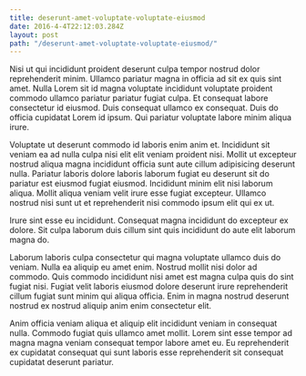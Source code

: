 ```yaml
---
title: deserunt-amet-voluptate-voluptate-eiusmod
date: 2016-4-4T22:12:03.284Z
layout: post
path: "/deserunt-amet-voluptate-voluptate-eiusmod/"
---
```


Nisi ut qui incididunt proident deserunt culpa tempor nostrud dolor reprehenderit minim. Ullamco pariatur magna in officia ad sit ex quis sint amet. Nulla Lorem sit id magna voluptate incididunt voluptate proident commodo ullamco pariatur pariatur fugiat culpa. Et consequat labore consectetur id eiusmod. Duis consequat ullamco ex consequat. Duis do officia cupidatat Lorem id ipsum. Qui pariatur voluptate labore minim aliqua irure.

Voluptate ut deserunt commodo id laboris enim anim et. Incididunt sit veniam ea ad nulla culpa nisi elit elit veniam proident nisi. Mollit ut excepteur nostrud aliqua magna incididunt officia sunt aute cillum adipisicing deserunt nulla. Pariatur laboris dolore laboris laborum fugiat eu deserunt sit do pariatur est eiusmod fugiat eiusmod. Incididunt minim elit nisi laborum aliqua. Mollit aliqua veniam velit irure esse fugiat excepteur. Ullamco nostrud nisi sunt ut et reprehenderit nisi commodo ipsum elit qui ex ut.

Irure sint esse eu incididunt. Consequat magna incididunt do excepteur ex dolore. Sit culpa laborum duis cillum sint quis incididunt do aute elit laborum magna do.

Laborum laboris culpa consectetur qui magna voluptate ullamco duis do veniam. Nulla ea aliquip eu amet enim. Nostrud mollit nisi dolor ad commodo. Quis commodo incididunt nisi amet est magna culpa quis do sint fugiat nisi. Fugiat velit laboris eiusmod dolore deserunt irure reprehenderit cillum fugiat sunt minim qui aliqua officia. Enim in magna nostrud deserunt nostrud ex nostrud aliquip anim enim consectetur elit.

Anim officia veniam aliqua et aliquip elit incididunt veniam in consequat nulla. Commodo fugiat quis ullamco amet mollit. Lorem sint esse tempor ad magna magna veniam consequat tempor labore amet eu. Eu reprehenderit ex cupidatat consequat qui sunt laboris esse reprehenderit sit consequat cupidatat deserunt pariatur.
